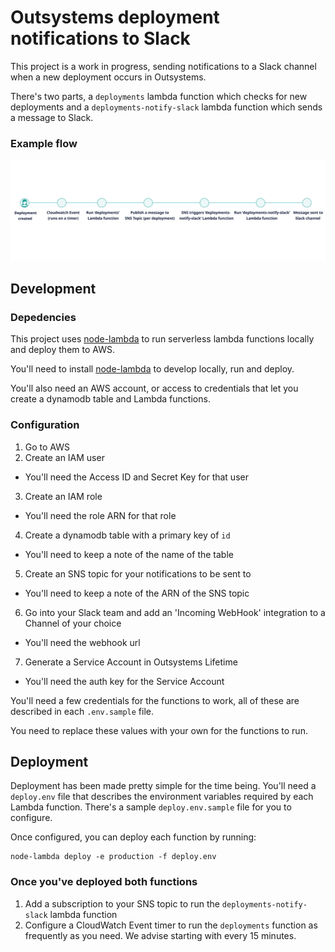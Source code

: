 # Outsystems deployment notifications to Slack

This project is a work in progress, sending notifications to a Slack channel when a new deployment occurs in Outsystems.

There's two parts,  a `deployments` lambda function which checks for new deployments and a `deployments-notify-slack` lambda function which sends a message to Slack.

### Example flow
<img src="./process.svg">

## Development

### Depedencies

This project uses [node-lambda](https://www.npmjs.com/package/node-lambda) to run serverless lambda functions locally and deploy them to AWS.

You'll need to install [node-lambda](https://www.npmjs.com/package/node-lambda) to develop locally, run and deploy.

You'll also need an AWS account, or access to credentials that let you create a dynamodb table and Lambda functions.

### Configuration

1. Go to AWS
2. Create an IAM user
  * You'll need the Access ID and Secret Key for that user
3. Create an IAM role 
  * You'll need the role ARN for that role
4. Create a dynamodb table with a primary key of `id`
  * You'll need to keep a note of the name of the table
5. Create an SNS topic for your notifications to be sent to
  * You'll need to keep a note of the ARN of the SNS topic
6. Go into your Slack team and add an 'Incoming WebHook' integration to a Channel of your choice
  * You'll need the webhook url
7. Generate a Service Account in Outsystems Lifetime
  * You'll need the auth key for the Service Account

You'll need a few credentials for the functions to work, all of these are described in each `.env.sample` file.

You need to replace these values with your own for the functions to run.

## Deployment

Deployment has been made pretty simple for the time being. You'll need a `deploy.env` file that describes the environment variables required by each Lambda function. There's a sample `deploy.env.sample` file for you to configure.

Once configured, you can deploy each function by running: 

```
node-lambda deploy -e production -f deploy.env
```

### Once you've deployed both functions
1. Add a subscription to your SNS topic to run the `deployments-notify-slack` lambda function
2. Configure a CloudWatch Event timer to run the `deployments` function as frequently as you need. We advise starting with every 15 minutes.